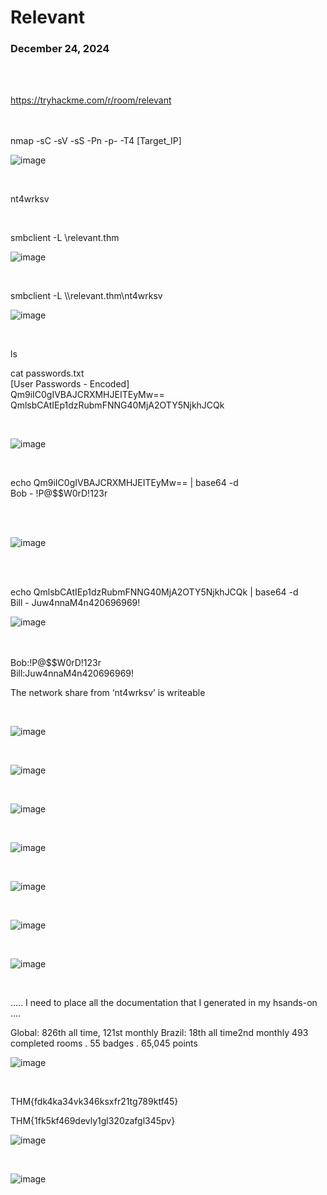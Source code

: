 <h1>Relevant</h1>
<h3>December 24, 2024</h3>

<br>

<br>

https://tryhackme.com/r/room/relevant

<br>

<br>
nmap -sC -sV -sS -Pn -p- -T4 [Target_IP]<br>

![image](https://github.com/user-attachments/assets/2b1695db-fe46-428b-bd11-a76d6644e989)


<br>

nt4wrksv

<br>

smbclient -L \\relevant.thm<br>

![image](https://github.com/user-attachments/assets/40ed588d-5c1e-42aa-9e7c-ee670fdf999c)

<br>

smbclient -L \\\\relevant.thm\\nt4wrksv<br>

![image](https://github.com/user-attachments/assets/9bdc76d8-9135-44d8-86f0-76c8ebffad62)

<br>

ls<br>

cat passwords.txt<br>
[User Passwords - Encoded]<br>
Qm9iIC0gIVBAJCRXMHJEITEyMw==<br>
QmlsbCAtIEp1dzRubmFNNG40MjA2OTY5NjkhJCQk<br>

<br>


![image](https://github.com/user-attachments/assets/d407eec0-9d53-4552-8ed6-c4aec0cff47b)

<br>

echo Qm9iIC0gIVBAJCRXMHJEITEyMw== | base64 -d<br>
Bob - !P@$$W0rD!123r<br><br>

<br>

![image](https://github.com/user-attachments/assets/ee2c2983-cae9-4730-98c3-2e061847e683)

<br>






<br>

echo QmlsbCAtIEp1dzRubmFNNG40MjA2OTY5NjkhJCQk | base64 -d<br>
Bill - Juw4nnaM4n420696969!<br>

![image](https://github.com/user-attachments/assets/e7d0bebe-9d54-478f-9fde-b528fd2a16ba)

<br>
<br>
Bob:!P@$$W0rD!123r<br>
Bill:Juw4nnaM4n420696969!<br>

<p>The network share from ‘nt4wrksv’ is writeable</p>

<br>


![image](https://github.com/user-attachments/assets/001dd077-12db-42cd-997e-9b8e9bf09bf1)

<br>

![image](https://github.com/user-attachments/assets/f05dc433-a04a-4aff-bbfc-149e53a58f73)

<br>

![image](https://github.com/user-attachments/assets/25368979-8d6c-46c0-9214-d96a2f719f43)

<br>

![image](https://github.com/user-attachments/assets/cb43f68d-1d0d-4a28-ba89-041b3c33f7d0)


<br>

![image](https://github.com/user-attachments/assets/59bd97dd-4242-4911-bfcf-24df5f91f04d)

<br>

![image](https://github.com/user-attachments/assets/784dd442-1bb3-4451-a623-68634f06b292)

<br>


![image](https://github.com/user-attachments/assets/e1fc7491-c8b4-4bfd-978e-b4f455a5c081)

<br>




<p>.....  I need to place all the documentation that I generated in my hsands-on ....</p>







Global: 826th all time, 121st monthly
Brazil: 18th all time2nd monthly
493 completed rooms . 55 badges . 65,045 points
<br>

![image](https://github.com/user-attachments/assets/adf7bef1-49c7-4f4e-ba05-43049f890788)

<br>

THM{fdk4ka34vk346ksxfr21tg789ktf45}<br>

THM{1fk5kf469devly1gl320zafgl345pv}

![image](https://github.com/user-attachments/assets/cd4976bb-8f65-4683-9861-cae9f311d288)

<br>

![image](https://github.com/user-attachments/assets/ecde9507-0634-482e-b550-c755ef856d0c)

